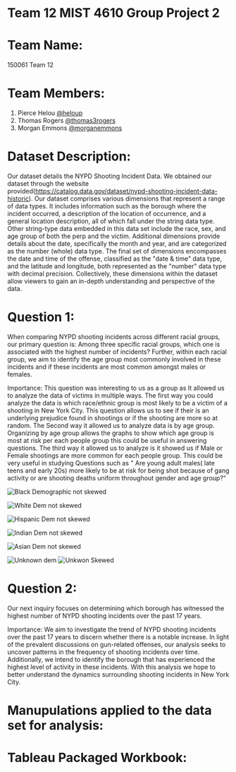 # Team 12 MIST 4610 Group Project 2
# Team Name:
150061 Team 12
# Team Members:
1. Pierce Helou [@heloup](https://github.com/heloup)
2. Thomas Rogers [@thomas3rogers](https://github.com/thomas3rogers)
3.  Morgan Emmons [@morganemmons](https://github.com/morganemmons)
# Dataset Description:
Our dataset details the NYPD Shooting Incident Data. We obtained our dataset through the website provided(https://catalog.data.gov/dataset/nypd-shooting-incident-data-historic). Our dataset comprises various dimensions that represent a range of data types. It includes information such as the borough where the incident occurred, a description of the location of occurrence, and a general location description, all of which fall under the string data type. Other string-type data embedded in this data set include the race, sex, and age group of both the perp and the victim. Additional dimensions provide details about the date, specifically the month and year, and are categorized as the number (whole) data type. The final set of dimensions encompasses the date and time of the offense, classified as the "date & time" data type, and the latitude and longitude, both represented as the "number" data type with decimal precision. Collectively, these dimensions within the dataset allow viewers to gain an in-depth understanding and perspective of the data.

# Question 1:
When comparing NYPD shooting incidents across different racial groups, our primary question is: Among three specific racial groups, which one is associated with the highest number of incidents? Further, within each racial group, we aim to identify the age group most commonly involved in these incidents and if these incidents are most common amongst males or females.

Importance:
This question was interesting to us as a group as It allowed us to analyze the data of victims in multiple ways. The first way you could analyze the data is which race/ethnic group is most likely to be a victim of a shooting in New York City. This question allows us to see if their is an underlying prejudice found in shootings or if the shooting are more so at random. The Second way it allowed us to analyze data is by age group. Organizing by age group allows the graphs to show which age group is most at risk per each people group this could be useful in answering questions. The third way it allowed us to analyze is it showed us if Male or Female shootings are more common for each people group. This could be very useful in studying Questions such as " Are young adult males( late teens and early 20s) more likely to be at risk for being shot because of gang activity or are shooting deaths uniform throughout gender and age group?"


![Black Demographic not skewed](https://github.com/heloup/Group-Project-2/assets/148258161/d92ba8c2-58f3-4f7f-9661-d9dd4fbd4426)

![White Dem not skewed](https://github.com/heloup/Group-Project-2/assets/148258161/15e0468e-8bcb-4db2-9a2e-8afe52b52077)

![Hispanic Dem not skewed](https://github.com/heloup/Group-Project-2/assets/148258161/61502dc8-2c7e-4dfb-9389-f5d673141dac)

![Indian Dem not skewed](https://github.com/heloup/Group-Project-2/assets/148258161/ebfbc245-775d-44ff-8223-7e20b02bf31a)

![Asian Dem not skewed](https://github.com/heloup/Group-Project-2/assets/148258161/f4b2620a-516e-40f1-95b7-dafbdd0de78f)

![Unknown dem ](https://github.com/heloup/Group-Project-2/assets/148258161/b3a32c77-74f4-4943-81d2-5105fa35fb9b)
![Unkwon Skewed](https://github.com/heloup/Group-Project-2/assets/148258161/840e94c2-7880-49d6-a8be-5891cd722dee)

# Question 2:
Our next inquiry focuses on determining which borough has witnessed the highest number of NYPD shooting incidents over the past 17 years.

Importance:
We aim to investigate the trend of NYPD shooting incidents over the past 17 years to discern whether there is a notable increase. In light of the prevalent discussions on gun-related offenses, our analysis seeks to uncover patterns in the frequency of shooting incidents over time. Additionally, we intend to identify the borough that has experienced the highest level of activity in these incidents. With this analysis we hope to better understand the dynamics surrounding shooting incidents in New York City.

# Manupulations applied to the data set for analysis:

# Tableau Packaged Workbook:

